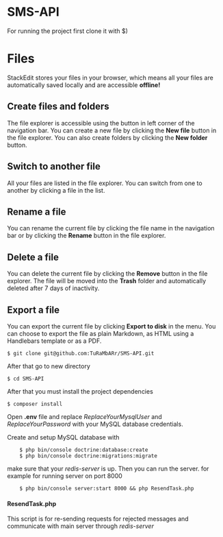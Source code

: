 # SMS-API
For running the project first clone it with
$)

# Files

StackEdit stores your files in your browser, which means all your files are automatically saved locally and are accessible **offline!**

## Create files and folders

The file explorer is accessible using the button in left corner of the navigation bar. You can create a new file by clicking the **New file** button in the file explorer. You can also create folders by clicking the **New folder** button.

## Switch to another file

All your files are listed in the file explorer. You can switch from one to another by clicking a file in the list.

## Rename a file

You can rename the current file by clicking the file name in the navigation bar or by clicking the **Rename** button in the file explorer.

## Delete a file

You can delete the current file by clicking the **Remove** button in the file explorer. The file will be moved into the **Trash** folder and automatically deleted after 7 days of inactivity.

## Export a file

You can export the current file by clicking **Export to disk** in the menu. You can choose to export the file as plain Markdown, as HTML using a Handlebars template or as a PDF.

	$ git clone git@github.com:TuRaMbARr/SMS-API.git
After that go to new directory

	$ cd SMS-API

After that you must install the project dependencies

	$ composer install

Open **.env** file and replace *ReplaceYourMysqlUser* and *ReplaceYourPassword* with your MySQL database credentials.

Create and setup MySQL database with

		$ php bin/console doctrine:database:create
		$ php bin/console doctrine:migrations:migrate
	
make sure that your *redis-server* is up.
Then you can run the server. for example for running server on port 8000 
		
		$ php bin/console server:start 8000 && php ResendTask.php


#### ResendTask.php 
This script is for re-sending requests for rejected messages and communicate with main server through *redis-server*

